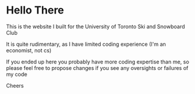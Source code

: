 <h1>
Hello There
</h1>

This is the website I built for the University of Toronto Ski and Snowboard Club

It is quite rudimentary, as I have limited coding experience (I'm an economist, not cs)

If you ended up here you probably have more coding expertise than me, so please feel free to propose changes if you see any oversights or failures of my code

Cheers
